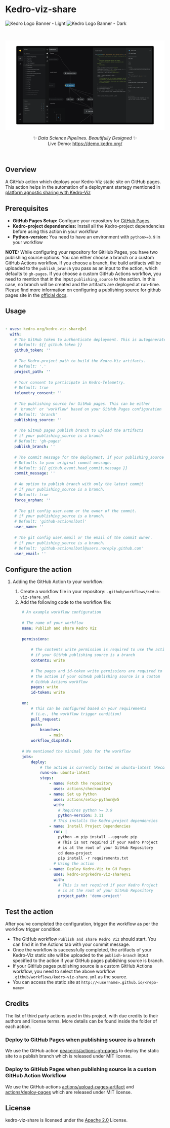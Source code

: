 # Kedro-viz-share

![Kedro Logo Banner - Light](https://raw.githubusercontent.com/kedro-org/kedro/main/.github/demo-dark.png#gh-dark-mode-only)
![Kedro Logo Banner - Dark](https://raw.githubusercontent.com/kedro-org/kedro/main/.github/demo-light.png#gh-light-mode-only)

<br />
<p align="center">

![Kedro-Viz Pipeline Visualisation](https://raw.githubusercontent.com/kedro-org/kedro-viz/main/.github/img/banner.png)

</p>

<p align="center">
✨ <em> Data Science Pipelines. Beautifully Designed</em> ✨
<br />
Live Demo: <a href="https://demo.kedro.org/" target="_blank">https://demo.kedro.org/</a>
</p>

<br />

## Overview

A GitHub action which deploys your Kedro-Viz static site on GitHub pages. This action helps in the automation of a deployment startegy mentioned in [platform agnostic sharing with Kedro-Viz](https://docs.kedro.org/projects/kedro-viz/en/v8.0.1/platform_agnostic_sharing_with_kedro_viz.html#static-website-hosting-platforms-such-as-github-pages)

## Prerequisites

- **GitHub Pages Setup:** Configure your repository for [GitHub Pages](https://docs.github.com/en/pages/quickstart).
- **Kedro-project dependencies:** Install all the Kedro-project dependencies before using this action in your workflow
- **Python-version:** You need to have an environment with `python>=3.9` in your workflow

**NOTE:** While configuring your repository for GitHub Pages, you have two publishing source options. You can either choose a branch or a custom GitHub Actions workflow. If you choose a branch, the build artifacts will be uploaded to the `publish_branch` you pass as an input to the action, which defaults to `gh-pages`. If you choose a custom GitHub Actions workflow, you need to mention that in the input `publishing_source` to the action. In this case, no branch will be created and the artifacts are deployed at run-time. Please find more information on configuring a publishing source for github pages site in the [official docs](https://docs.github.com/en/pages/getting-started-with-github-pages/configuring-a-publishing-source-for-your-github-pages-site).


## Usage

```yaml

- uses: kedro-org/kedro-viz-share@v1
  with:
    # The GitHub token to authenticate deployment. This is autogenerated by the action.
    # Default: ${{ github.token }}
    github_token: ''

    # The Kedro-project path to build the Kedro-Viz artifacts.
    # Default: '.'
    project_path: ''
    
    # Your consent to participate in Kedro-Telemetry.
    # Default: true
    telemetry_consent: ''

    # The publishing source for GitHub pages. This can be either 
    # 'branch' or 'workflow' based on your GitHub Pages configuration
    # Default: 'branch'
    publishing_source: ''

    # The GitHub pages publish branch to upload the artifacts 
    # if your publishing_source is a branch
    # Default: 'gh-pages'
    publish_branch: ''

    # The commit message for the deployment, if your publishing_source is a branch.
    # Defaults to your original commit message.
    # Default: ${{ github.event.head_commit.message }}
    commit_message: ''

    # An option to publish branch with only the latest commit
    # if your publishing_source is a branch.
    # Default: true
    force_orphan: ''

    # The git config user.name or the owner of the commit.
    # if your publishing_source is a branch.
    # Default: 'github-actions[bot]'
    user_name: ''

    # The git config user.email or the email of the commit owner.
    # if your publishing_source is a branch.
    # Default: 'github-actions[bot]@users.noreply.github.com'
    user_email: ''

```

## Configure the action

1. Adding the GitHub Action to your workflow:

   1. Create a workflow file in your repository: `.github/workflows/kedro-viz-share.yml`
   2. Add the following code to the workflow file:

    ```yaml
        # An example workflow configuration

        # The name of your workflow
        name: Publish and share Kedro Viz 
        
        permissions:
            
            # The contents write permission is required to use the action 
            # if your GitHub publishing source is a branch
            contents: write 
            
            # The pages and id-token write permissions are required to use 
            # the action if your GitHub publishing source is a custom 
            # GitHub Actions workflow
            pages: write 
            id-token: write
        
        on: 
            # This can be configured based on your requirements 
            # (i.e., the workflow trigger condition)
            pull_request:
            push:
                branches:
                    - main
            workflow_dispatch:

        # We mentioned the minimal jobs for the workflow
        jobs: 
            deploy:
                # The action is currently tested on ubuntu-latest (Recommended)
                runs-on: ubuntu-latest 
                steps:
                    - name: Fetch the repository
                      uses: actions/checkout@v4
                    - name: Set up Python
                      uses: actions/setup-python@v5
                      with:
                        # Requires python >= 3.9
                        python-version: 3.11 
                      # This installs the Kedro-project dependencies
                    - name: Install Project Dependencies
                      run: |
                        python -m pip install --upgrade pip
                        # This is not required if your Kedro Project 
                        # is at the root of your GitHub Repository
                        cd demo-project 
                        pip install -r requirements.txt
                      # Using the action
                    - name: Deploy Kedro-Viz to GH Pages 
                      uses: kedro-org/kedro-viz-share@v1
                      with:
                        # This is not required if your Kedro Project 
                        # is at the root of your GitHub Repository
                        project_path: 'demo-project'     
    ```

## Test the action

After you've completed the configuration, trigger the workflow as per the workflow trigger condition.

- The GitHub workflow `Publish and share Kedro Viz` should start. You can find it in the Actions tab with your commit message.
- Once the workflow is successfully completed, the artifacts of your Kedro-Viz static site will be uploaded to the `publish-branch` input specified to the action if your GitHub pages publishing source is branch.
- If your GitHub pages publishing source is a custom GitHub Actions workflow, you need to select the above workflow `.github/workflows/kedro-viz-share.yml` as the source.
- You can access the static site at `http://<username>.github.io/<repo-name>`

## Credits

The list of third party actions used in this project, with due credits to their authors and license terms. More details can be found inside the folder of each action.

### Deploy to GitHub Pages when publishing source is a branch

We use the GitHub action [peaceiris/actions-gh-pages](https://github.com/peaceiris/actions-gh-pages) to deploy the static site to a publish branch which is released under MIT license.

### Deploy to GitHub Pages when publishing source is a custom GitHub Action Workflow

We use the GitHub actions [actions/upload-pages-artifact](https://github.com/actions/upload-pages-artifact) and [actions/deploy-pages](https://github.com/actions/deploy-pages) which are released under MIT license.

## License

kedro-viz-share is licensed under the [Apache 2.0](https://github.com/kedro-org/kedro-viz-share/blob/main/LICENSE.md) License.